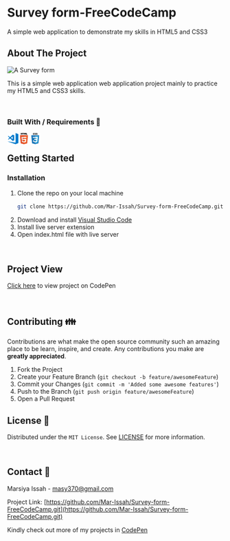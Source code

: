 # Survey form-FreeCodeCamp
A simple web application to demonstrate my skills in HTML5 and CSS3

## About The Project

![A Survey form](https://res.cloudinary.com/dytnpjxrd/image/upload/v1617069569/My%20Website%20Projects/survey_form_u2pma0.png)

This is a simple web application web application project mainly to practice my HTML5 and CSS3 skills.

<br>

### Built With / Requirements :construction_worker:
<img align="left" alt="Visual Studio Code" width="26px" src="https://raw.githubusercontent.com/github/explore/80688e429a7d4ef2fca1e82350fe8e3517d3494d/topics/visual-studio-code/visual-studio-code.png" />
<img align="left" alt="HTML5" width="26px" src="https://raw.githubusercontent.com/github/explore/80688e429a7d4ef2fca1e82350fe8e3517d3494d/topics/html/html.png" />
<img align="left" alt="CSS3" width="26px" src="https://raw.githubusercontent.com/github/explore/80688e429a7d4ef2fca1e82350fe8e3517d3494d/topics/css/css.png" />


<br>

<!-- GETTING STARTED -->

## Getting Started

### Installation

1. Clone the repo on your local machine
   ```sh
   git clone https://github.com/Mar-Issah/Survey-form-FreeCodeCamp.git
   ```
2. Download and install [Visual Studio Code](https://code.visualstudio.com/)
3. Install live server extension
4. Open index.html file with live server


<br>

<!-- USAGE EXAMPLES -->

## Project View

[Click here](https://codepen.io/marsiya-issah/full/OJXdEWz) to view project on CodePen


<br>
<!-- CONTRIBUTING -->

## Contributing :family:

Contributions are what make the open source community such an amazing place to be learn, inspire, and create. Any contributions you make are **greatly appreciated**.

1. Fork the Project
2. Create your Feature Branch (`git checkout -b feature/awesomeFeature`)
3. Commit your Changes (`git commit -m 'Added some awesome features'`)
4. Push to the Branch (`git push origin feature/awesomeFeature`)
5. Open a Pull Request
   <br>

<!-- LICENSE -->

## License :page_facing_up:

Distributed under the `MIT License`. See [LICENSE](https://choosealicense.com/licenses/mit/) for more information.

<!-- CONTACT -->

<br>

## Contact :e-mail:

Marsiya Issah - masy370@gmail.com

Project Link: [https://github.com/Mar-Issah/Survey-form-FreeCodeCamp.git](https://github.com/Mar-Issah/Survey-form-FreeCodeCamp.git)

Kindly check out more of my projects in [CodePen](https://codepen.io/your-work/)



